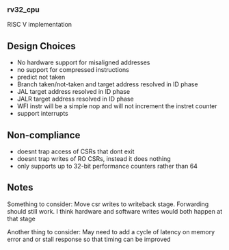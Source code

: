 ### rv32_cpu

RISC V implementation

## Design Choices

* No hardware support for misaligned addresses 
* no support for compressed instructions
* predict not taken 
* Branch taken/not-taken and target address resolved in ID phase
* JAL target address resolved in ID phase
* JALR target address resolved in ID phase 
* WFI instr will be a simple nop and will not increment the instret counter
* support interrupts 

## Non-compliance

* doesnt trap access of CSRs that dont exit
* doesnt trap writes of RO CSRs, instead it does nothing
* only supports up to 32-bit performance counters rather than 64


## Notes

Something to consider: Move csr writes to writeback stage.
Forwarding should still work. 
I think hardware and software writes would both happen at that stage

Another thing to consider: May need to add a cycle of latency on memory error 
and or stall response so that timing can be improved
 